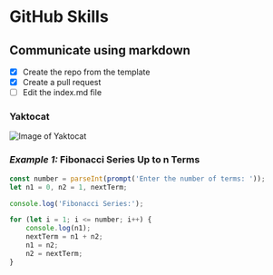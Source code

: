 # GitHub Skills

## Communicate using markdown

- [x] Create the repo from the template
- [x] Create a pull request
- [ ] Edit the index.md file

### Yaktocat
![Image of Yaktocat](https://octodex.github.com/images/yaktocat.png)

### *Example 1:* Fibonacci Series Up to n Terms
```javascript
const number = parseInt(prompt('Enter the number of terms: '));
let n1 = 0, n2 = 1, nextTerm;

console.log('Fibonacci Series:');

for (let i = 1; i <= number; i++) {
    console.log(n1);
    nextTerm = n1 + n2;
    n1 = n2;
    n2 = nextTerm;
}
```

